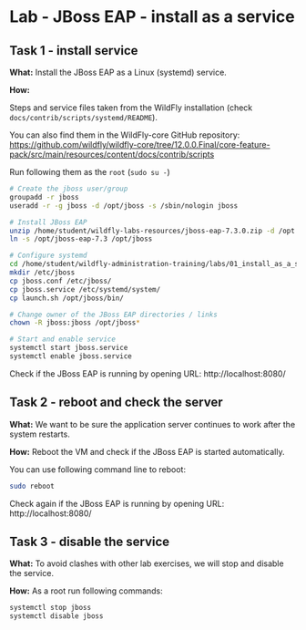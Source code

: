 # Lab - JBoss EAP - install as a service

## Task 1 - install service

**What:**
Install the JBoss EAP as a Linux (systemd) service.

**How:**

Steps and service files taken from the WildFly installation (check `docs/contrib/scripts/systemd/README`).

You can also find them in the WildFly-core GitHub repository:
https://github.com/wildfly/wildfly-core/tree/12.0.0.Final/core-feature-pack/src/main/resources/content/docs/contrib/scripts

Run following them as the `root` (`sudo su -`)

```bash
# Create the jboss user/group
groupadd -r jboss
useradd -r -g jboss -d /opt/jboss -s /sbin/nologin jboss

# Install JBoss EAP
unzip /home/student/wildfly-labs-resources/jboss-eap-7.3.0.zip -d /opt
ln -s /opt/jboss-eap-7.3 /opt/jboss

# Configure systemd
cd /home/student/wildfly-administration-training/labs/01_install_as_a_service/systemd
mkdir /etc/jboss
cp jboss.conf /etc/jboss/
cp jboss.service /etc/systemd/system/
cp launch.sh /opt/jboss/bin/

# Change owner of the JBoss EAP directories / links
chown -R jboss:jboss /opt/jboss*

# Start and enable service
systemctl start jboss.service
systemctl enable jboss.service
```

Check if the JBoss EAP is running by opening URL: http://localhost:8080/

## Task 2 - reboot and check the server

**What:**
We want to be sure the application server continues to work after the system restarts.

**How:**
Reboot the VM and check if the JBoss EAP is started automatically.

You can use following command line to reboot:
```bash
sudo reboot
```

Check again if the JBoss EAP is running by opening URL: http://localhost:8080/

## Task 3 - disable the service

**What:**
To avoid clashes with other lab exercises, we will stop and disable the service.

**How:**
As a root run following commands:

```bash
systemctl stop jboss
systemctl disable jboss
```
